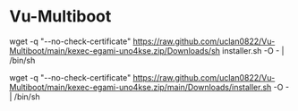 # Vu-Multiboot
wget -q "--no-check-certificate" https://raw.github.com/uclan0822/Vu-Multiboot/main/kexec-egami-uno4kse.zip/Downloads/sh installer.sh -O - | /bin/sh

wget -q "--no-check-certificate" https://raw.github.com/uclan0822/Vu-Multiboot/main/kexec-egami-uno4kse.zip/main/Downloads/installer.sh -O - | /bin/sh
